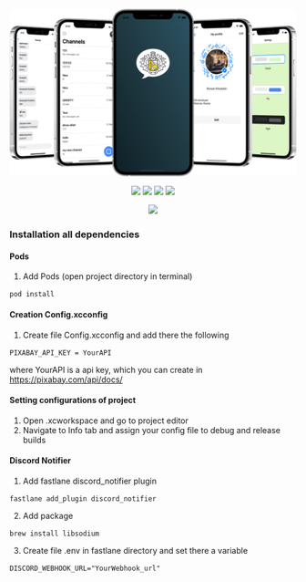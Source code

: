 
<p align="center">
  <img src="./Screenshots/ChatApp_Mockup.png" />  
</p>
<p align="center">
  <img src="https://img.shields.io/badge/language-swift-orange.svg">
  <img src="https://img.shields.io/badge/platform-ios%2011.0%2B-lightgrey">
  <img src="https://img.shields.io/badge/cocoapods-Firebase-red">
  <img src="https://img.shields.io/badge/cocoapods-SwiftLint-purple">
</p>

<p align="center">
  <img src="https://github.com/rdscoo1/ChatApp/actions/workflows/main.yml/badge.svg">
</p>


### Installation all dependencies
#### Pods
1. Add Pods (open project directory in terminal)
```
pod install
```
#### Creation Config.xcconfig
1. Create file Config.xcconfig and add there the following
```
PIXABAY_API_KEY = YourAPI
```
where YourAPI is a api key, which you can create in https://pixabay.com/api/docs/

#### Setting configurations of project

1. Open .xcworkspace and go to project editor
2. Navigate to Info tab and assign your config file to debug and release builds

#### Discord Notifier
1. Add fastlane discord_notifier plugin
```
fastlane add_plugin discord_notifier
```
2. Add package
```
brew install libsodium
```
3. Create file .env in fastlane directory and set there a variable
```
DISCORD_WEBHOOK_URL="YourWebhook_url"
```